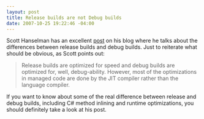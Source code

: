 ```yaml
---
layout: post
title: Release builds are not Debug builds
date: 2007-10-25 19:22:46 -04:00
---
```


Scott Hanselman has an excellent [post](http://www.hanselman.com/blog/ReleaseISNOTDebug64bitOptimizationsAndCMethodInliningInReleaseBuildCallStacks.aspx) on his blog where he talks about the differences between release builds and debug builds. Just to reiterate what should be obvious, as Scott points out:

> Release builds are optimized for speed and debug builds are optimized for, well, debug-ability. However, most of the optimizations in managed code are done by the JIT compiler rather than the language compiler.

If you want to know about some of the real difference between release and debug builds, including C# method inlining and runtime optimizations, you should definitely take a look at his post.
